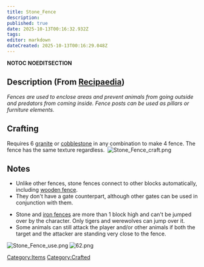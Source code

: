```yaml
---
title: Stone_Fence
description: 
published: true
date: 2025-10-13T00:16:32.932Z
tags: 
editor: markdown
dateCreated: 2025-10-13T00:16:29.048Z
---
```


__NOTOC__ __NOEDITSECTION__

## Description (From [Recipaedia](Recipaedia "wikilink"))

*Fences are used to enclose areas and prevent animals from going outside
and predators from coming inside. Fence posts can be used as pillars or
furniture elements.*

## Crafting

Requires 6 [granite](granite "wikilink") or
[cobblestone](cobblestone "wikilink") in any combination to make 4
fence. The fence has the same texture regardless. 
![Stone_Fence_craft.png](Stone_Fence_craft.png
"Stone_Fence_craft.png")

## Notes

  - Unlike other fences, stone fences connect to other blocks
    automatically, including [wooden fence](Wooden_Fence "wikilink").
  - They don't have a gate counterpart, although other gates can be used
    in conjunction with them.

<!-- end list -->

  - Stone and [iron fences](iron_fence "wikilink") are more than 1 block
    high and can't be jumped over by the character. Only tigers and
    werewolves can jump over it.
  - Some animals can still attack the player and/or other animals if
    both the target and the attacker are standing very close to the
    fence.

![Stone_Fence_use.png](Stone_Fence_use.png "Stone_Fence_use.png")
![62.png](62.png "62.png")

[Category:Items](Category:Items "wikilink")
[Category:Crafted](Category:Crafted "wikilink")